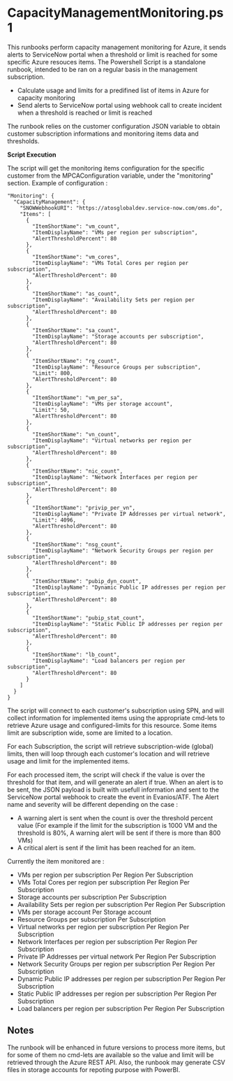 CapacityManagementMonitoring.ps1
===================
This runbooks perform capacity management monitoring for Azure, it sends alerts to ServiceNow portal when a threshold or limit is reached
for some specific Azure resouces items.
The Powershell Script is a standalone runbook, intended to be ran on a regular basis in the management subscription.

- Calculate usage and limits for a predifined list of items in Azure for capacity monitoring
- Send alerts to ServiceNow portal using webhook call to create incident when a threshold is reached or limit is reached

The runbook relies on the customer configuration JSON variable to obtain
customer subscription informations and monitoring items data and thresholds.

**Script Execution**
	
The script will get the monitoring items configuration for the specific customer from the MPCAConfiguration variable,
under the "monitoring" section. Example of configuration :


    "Monitoring": {
      "CapacityManagement": {
        "SNOWWebhookURI": "https://atosglobaldev.service-now.com/oms.do",
        "Items": [
          {
            "ItemShortName": "vm_count",
            "ItemDisplayName": "VMs per region per subscription",
            "AlertThresholdPercent": 80
          },
          {
            "ItemShortName": "vm_cores",
            "ItemDisplayName": "VMs Total Cores per region per subscription",
            "AlertThresholdPercent": 80
          },
          {
            "ItemShortName": "as_count",
            "ItemDisplayName": "Availability Sets per region per subscription",
            "AlertThresholdPercent": 80
          },
          {
            "ItemShortName": "sa_count",
            "ItemDisplayName": "Storage accounts per subscription",
            "AlertThresholdPercent": 80
          },
          {
            "ItemShortName": "rg_count",
            "ItemDisplayName": "Resource Groups per subscription",
            "Limit": 800,
            "AlertThresholdPercent": 80
          },
          {
            "ItemShortName": "vm_per_sa",
            "ItemDisplayName": "VMs per storage account",
            "Limit": 50,
            "AlertThresholdPercent": 80
          },
          {
            "ItemShortName": "vn_count",
            "ItemDisplayName": "Virtual networks per region per subscription",
            "AlertThresholdPercent": 80
          },
          {
            "ItemShortName": "nic_count",
            "ItemDisplayName": "Network Interfaces per region per subscription",
            "AlertThresholdPercent": 80
          },
          {
            "ItemShortName": "privip_per_vn",
            "ItemDisplayName": "Private IP Addresses per virtual network",
            "Limit": 4096,
            "AlertThresholdPercent": 80
          },
          {
            "ItemShortName": "nsg_count",
            "ItemDisplayName": "Network Security Groups per region per subscription",
            "AlertThresholdPercent": 80
          },
          {
            "ItemShortName": "pubip_dyn_count",
            "ItemDisplayName": "Dynamic Public IP addresses per region per subscription",
            "AlertThresholdPercent": 80
          },
          {
            "ItemShortName": "pubip_stat_count",
            "ItemDisplayName": "Static Public IP addresses per region per subscription",
            "AlertThresholdPercent": 80
          },
          {
            "ItemShortName": "lb_count",
            "ItemDisplayName": "Load balancers per region per subscription",
            "AlertThresholdPercent": 80
          }
        ]
      }
    }

The script will connect to each customer's subscription using SPN, and will collect information for implemented items
using the appropriate cmd-lets to retrieve Azure usage and configured-limits for this resource.
Some items limit are subscription wide, some are limited to a location.

For each Subscription, the script will retrieve subscription-wide (global) limits, then will loop through each customer's location 
and will retrieve usage and limit for the implemented items.

For each processed item, the script will check if the value is over the threshold for that item, and will generate an alert if true.
When an alert is to be sent, the JSON payload is built with usefull information and sent to the ServiceNow portal webhook to create the event in Evanios/ATF.
The Alert name and severity will be different depending on the case :

-	A warning alert is sent when the count is over the threshold percent value
	(For example if the limit for the subscription is 1000 VM and the threshold is 80%,
	A warning alert will be sent if there is more than 800 VMs)
-	A critical alert is sent if the limit has been reached for an item.


Currently the item monitored are :
- VMs per region per subscription								Per Region Per Subscription
- VMs Total Cores per region per subscription					Per Region Per Subscription
- Storage accounts per subscription								Per Subscription
- Availability Sets per region per subscription					Per Region Per Subscription
- VMs per storage account										Per Storage account
- Resource Groups per subscription								Per Subscription
- Virtual networks per region per subscription					Per Region Per Subscription
- Network Interfaces per region per subscription				Per Region Per Subscription
- Private IP Addresses per virtual network						Per Region Per Subscription
- Network Security Groups per region per subscription			Per Region Per Subscription
- Dynamic Public IP addresses per region per subscription		Per Region Per Subscription
- Static Public IP addresses per region per subscription		Per Region Per Subscription
- Load balancers per region per subscription					Per Region Per Subscription


Notes
-------------------
The runbook will be enhanced in future versions to process more items, but for some of them no cmd-lets are available 
so the value and limit will be retrieved through the Azure REST API.
Also, the runbook may generate CSV files in storage accounts for repoting purpose with PowerBI.
